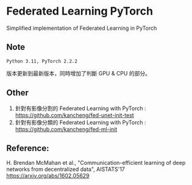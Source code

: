 # Federated Learning PyTorch
Simplified implementation of Federated Learning in PyTorch

## Note

```
Python 3.11, PyTorch 2.2.2
```

版本更新到最新版本，同時增加了判斷 GPU & CPU 的部分。

## Other

1. 針對有影像分割的 Federated Learning with PyTorch : https://github.com/kancheng/fed-unet-init-test
2. 針對有影像分類的 Federated Learning with PyTorch : https://github.com/kancheng/fed-ml-init

## Reference:

H. Brendan McMahan et al., "Communication-efficient learning of deep networks from decentralized data", AISTATS'17
https://arxiv.org/abs/1602.05629
